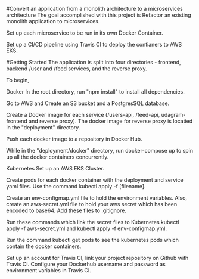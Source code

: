 #Convert an application from a monolith architecture to a microservices architecture
The goal accomplished with this project is
Refactor an existing monolith application to microservices.

Set up each microservice to be run in its own Docker Container.

Set up a CI/CD pipeline using Travis CI to deploy the contianers to AWS EKS.

#Getting Started
The application is split into four directories - frontend, backend /user and /feed services, and the reverse proxy.

To begin,

Docker
In the root directory, run "npm install" to install all dependencies.

Go to AWS and Create an S3 bucket and a PostgresSQL database.

Create a Docker image for each service (/users-api, /feed-api, udagram-frontend and reverse proxy). The docker image for reverse proxy is locatied in the "deployment" directory.

Push each docker image to a repository in Docker Hub.

While in the "deployment/docker" directory, run docker-compose up to spin up all the docker containers concurrently.

Kubernetes
Set up an AWS EKS Cluster.

Create pods for each docker container with the deployment and service yaml files. Use the command kubectl apply -f [filename].

Create an env-configmap.yml file to hold the environment variables. Also, create an aws-secret.yml file to hold your aws secret which has been encoded to base64. Add these files to .gitignore.

Run these commands which link the secret files to Kubernetes kubectl apply -f aws-secret.yml and kubectl apply -f env-configmap.yml.

Run the command kubectl get pods to see the kubernetes pods which contain the docker containers.

Set up an account for Travis CI, link your project repository on Github with Travis CI. Configure your Dockerhub username and password as environment variables in Travis CI.
